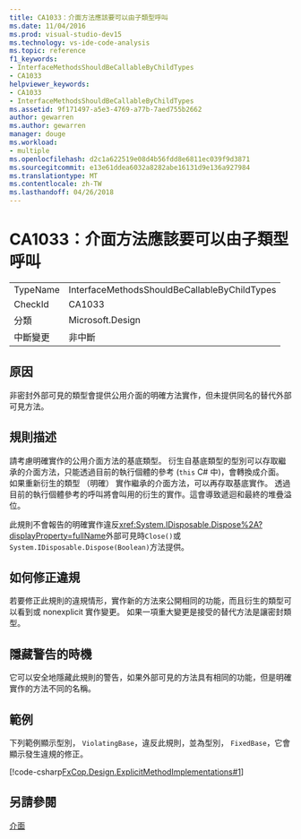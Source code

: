 ```yaml
---
title: CA1033：介面方法應該要可以由子類型呼叫
ms.date: 11/04/2016
ms.prod: visual-studio-dev15
ms.technology: vs-ide-code-analysis
ms.topic: reference
f1_keywords:
- InterfaceMethodsShouldBeCallableByChildTypes
- CA1033
helpviewer_keywords:
- CA1033
- InterfaceMethodsShouldBeCallableByChildTypes
ms.assetid: 9f171497-a5e3-4769-a77b-7aed755b2662
author: gewarren
ms.author: gewarren
manager: douge
ms.workload:
- multiple
ms.openlocfilehash: d2c1a622519e08d4b56fdd8e6811ec039f9d3871
ms.sourcegitcommit: e13e61ddea6032a8282abe16131d9e136a927984
ms.translationtype: MT
ms.contentlocale: zh-TW
ms.lasthandoff: 04/26/2018
---
```

# <a name="ca1033-interface-methods-should-be-callable-by-child-types"></a>CA1033：介面方法應該要可以由子類型呼叫
|||
|-|-|
|TypeName|InterfaceMethodsShouldBeCallableByChildTypes|
|CheckId|CA1033|
|分類|Microsoft.Design|
|中斷變更|非中斷|

## <a name="cause"></a>原因
 非密封外部可見的類型會提供公用介面的明確方法實作，但未提供同名的替代外部可見方法。

## <a name="rule-description"></a>規則描述
 請考慮明確實作的公用介面方法的基底類型。 衍生自基底類型的型別可以存取繼承的介面方法，只能透過目前的執行個體的參考 (`this` C# 中)，會轉換成介面。 如果重新衍生的類型 （明確） 實作繼承的介面方法，可以再存取基底實作。 透過目前的執行個體參考的呼叫將會叫用的衍生的實作。這會導致遞迴和最終的堆疊溢位。

 此規則不會報告的明確實作違反<xref:System.IDisposable.Dispose%2A?displayProperty=fullName>外部可見時`Close()`或`System.IDisposable.Dispose(Boolean)`方法提供。

## <a name="how-to-fix-violations"></a>如何修正違規
 若要修正此規則的違規情形，實作新的方法來公開相同的功能，而且衍生的類型可以看到或 nonexplicit 實作變更。 如果一項重大變更是接受的替代方法是讓密封類型。

## <a name="when-to-suppress-warnings"></a>隱藏警告的時機
 它可以安全地隱藏此規則的警告，如果外部可見的方法具有相同的功能，但是明確實作的方法不同的名稱。

## <a name="example"></a>範例
 下列範例顯示型別， `ViolatingBase`，違反此規則，並為型別， `FixedBase`，它會顯示發生違規的修正。

 [!code-csharp[FxCop.Design.ExplicitMethodImplementations#1](../code-quality/codesnippet/CSharp/ca1033-interface-methods-should-be-callable-by-child-types_1.cs)]

## <a name="see-also"></a>另請參閱
 [介面](/dotnet/csharp/programming-guide/interfaces/index)